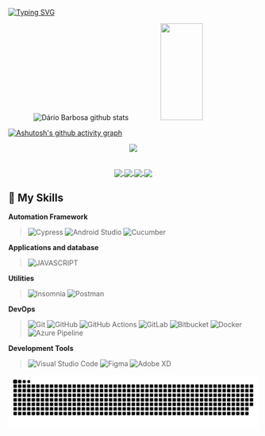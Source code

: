 
[![Typing SVG](https://readme-typing-svg.herokuapp.com/?color=00bfbf&size=35&center=true&vCenter=true&width=1000&lines=Hi+there,+my+name+is+Dário+Barbosa!;I'm+Test+Analyst/QA!;Be+Welcome!+:%29)](https://git.io/typing-svg) 

<div align="center">  
  <img width="49%" height="195px" src="https://github-readme-stats.vercel.app/api?username=byoirad&show_icons=true&count_private=true&hide_border=true&title_color=00bfbf&icon_color=00bfbf&text_color=c9d1d9&bg_color=0d1117" alt="Dário Barbosa github stats"/> 
  <img width="41%" height="195px" src="https://github-readme-stats.vercel.app/api/top-langs/?username=byoirad&layout=compact&hide_border=true&title_color=00bfbf&text_color=00bfbf&bg_color=0d1117" />
</div>

[![Ashutosh's github activity graph](https://github-readme-activity-graph.vercel.app/graph?username=byoirad&bg_color=000000&color=15e5a6&line=07e9a5&point=0a855c&area=true&hide_border=true)](https://github.com/ashutosh00710/github-readme-activity-graph)

<p align="center">
  <img src="https://github-profile-trophy.vercel.app/?username=byoirad&theme=dracula&row=2&no-bg=true&column=3&margin-w=15&margin-h=15" />
</p>

##

  <div align="center">
  <a href="https://www.linkedin.com/in/dariobarbosa">
    <img align="center" src="https://img.shields.io/badge/-LinkedIn-%230077B5?style=for-the-badge&logo=linkedin&logoColor=white">
  </a>
  <a href="mailto:qa.dariobarbosa@gmail.com">
    <img align="center" src="https://img.shields.io/badge/-Gmail-%23333?style=for-the-badge&logo=gmail&logoColor=white">
  </a>
  <a href="https://wa.me/5585987665054">
    <img align="center" src="https://img.shields.io/badge/-Whatsapp-%25D366?style=for-the-badge&logo=whatsapp&logoColor=white">
  </a>
  <a href="https://instagram.com/dariobarbosaz" target="_blank">
    <img align="center" src="https://img.shields.io/badge/-Instagram-%23E4405F?style=for-the-badge&logo=instagram&logoColor=white">
  </a>
</div>
 
## 🚀 My Skills

**Automation Framework**
> ![Cypress](https://img.shields.io/badge/cypress-DEDEDE?style=for-the-badge&logo=cypress&logoColor=%2369D3A7)
![Android Studio](https://img.shields.io/badge/Appium%20%2B%20Android%20Studio-DEDEDE?style=for-the-badge&logo=androidstudio&logoColor=%233DDC84)
![Cucumber](https://img.shields.io/badge/cucumber-DEDEDE?style=for-the-badge&logo=cucumber&logoColor=%2323D96C)

**Applications and database**
> ![JAVASCRIPT](https://img.shields.io/badge/JAVASCRIPT-DEDEDE?style=for-the-badge&logo=javascript&logoColor=f1e05a)

**Utilities**
> ![Insomnia](https://img.shields.io/badge/insomnia-DEDEDE?style=for-the-badge&logo=insomnia&logoColor=%234000BF)
![Postman](https://img.shields.io/badge/postman-DEDEDE?style=for-the-badge&logo=postman&logoColor=%23FF6C37)

**DevOps**
> ![Git](https://img.shields.io/badge/git-DEDEDE?style=for-the-badge&logo=git&logoColor=%23F05032)
![GitHub](https://img.shields.io/badge/github-DEDEDE?style=for-the-badge&logo=github&logoColor=%23181717)
![GitHub Actions](https://img.shields.io/badge/github%20actions-DEDEDE?style=for-the-badge&logo=githubactions&logoColor=%232088FF)
![GitLab](https://img.shields.io/badge/gitlab-DEDEDE?style=for-the-badge&logo=gitlab&logoColor=%23FC6D26)
![Bitbucket](https://img.shields.io/badge/bitbucket-DEDEDE?style=for-the-badge&logo=bitbucket&logoColor=%230052CC)
![Docker](https://img.shields.io/badge/Docker-DEDEDE?style=for-the-badge&logo=docker&logoColor=%232496ED)
![Azure Pipeline](https://img.shields.io/badge/azure%20pipelines-DEDEDE?style=for-the-badge&logo=azurepipelines&logoColor=%232560E0)

**Development Tools**
> ![Visual Studio Code](https://img.shields.io/badge/visual%20studio%20code-DEDEDE?style=for-the-badge&logo=visualstudiocode&logoColor=%23007ACC)
![Figma](https://img.shields.io/badge/figma-DEDEDE?style=for-the-badge&logo=figma&logoColor=%23F24E1E)
![Adobe XD](https://img.shields.io/badge/adobe%20xd-DEDEDE?style=for-the-badge&logo=adobexd&logoColor=%23FF61F6)
> 

<picture>
  <source media="(prefers-color-scheme: dark)" srcset="https://raw.githubusercontent.com/byoirad/byoirad/output/github-snake-dark.svg" />
  <source media="(prefers-color-scheme: light)" srcset="https://raw.githubusercontent.com/byoirad/byoirad/output/github-snake.svg" />
  <img alt="github-snake" src="https://raw.githubusercontent.com/byoirad/byoirad/output/github-snake.svg" />
</picture>
